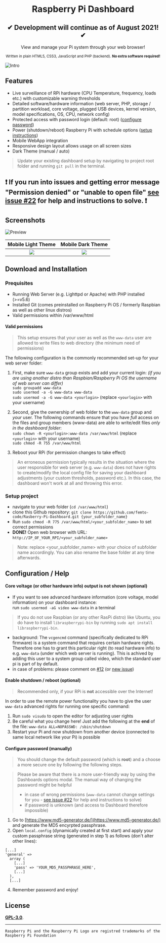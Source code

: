 # <div align="center">Raspberry Pi Dashboard</div>

## <div align="center">✔ Development will continue as of August 2021! ✔</div>

<div align="center">View and manage your Pi system through your web browser!</div>
<p align="center"><sub>Written in plain HTML5, CSS3, JavaScript and PHP (backend). <b>No extra software required!</b></sub></p>

![Intro](img/intro2.png?raw=true "Components of this project")

## Features

- Live surveillance of RPi hardware (CPU Temperature, frequency, loads etc.) with customizable warning thresholds
- Detailed software/hardware information (web server, PHP, storage / partition workload, core voltage, plugged USB devices, kernel version, model specifications, OS, CPU, network config)
- Protected access with password login (default: root) ([configure password](https://github.com/femto-code/Raspberry-Pi-Dashboard#configure-password-manually))
- Power (shutdown/reboot) Raspberry Pi with schedule options ([setup instructions](https://github.com/femto-code/Raspberry-Pi-Dashboard#enable-shutdown--reboot-optional))
- Mobile WebApp integration
- Responsive design layout allows usage on all screen sizes
- Dark Theme (manual / auto)

>Update your existing dashboard setup by navigating to project root folder and running `git pull` in the terminal.

## ❗ If you run into issues and getting error message "Permission denied" or "unable to open file" [see issue #22](https://github.com/femto-code/Raspberry-Pi-Dashboard/issues/22) for help and instructions to solve. ❗ 

## Screenshots

![Preview](img/preview.png?raw=true "Preview of dashboard in a web browser")

| Mobile Light Theme                                | Mobile Dark Theme                               |
|:-------------------------------------------------:|:-----------------------------------------------:|
| ![](img/m2.png?raw=true)                          |                ![](img/m1.png?raw=true)         |

## Download and Installation

### Prequisites

- Running Web Server (e.g. Lighttpd or Apache) with PHP installed (>=v5.6)
- Installed Git (comes preinstalled on Raspberry Pi OS / formerly Raspbian as well as other linux distros)
- Valid permissions within /var/www/html

#### Valid permissions

> This setup ensures that your user as well as the `www-data` user are allowed to write files to web directory (the minimum need of permissions)

The following configuration is the commonly recommended set-up for your web server folder:

1. First, make sure `www-data` group exists and add your current login:
_(if you are using another distro than Raspbian/Raspberry Pi OS the username of web server can differ)_<br>
`sudo groupadd www-data`<br>
`sudo usermod -a -G www-data www-data`<br>
`sudo usermod -a -G www-data <yourlogin>` (replace `<yourlogin>` with your username)

2. Second, give the ownership of web folder to the `www-data` group and *your* user. The following commands ensure that you have _full_ access on the files and group members (www-data) are able to write/edit files _only in the dashboard folder_:<br>
`sudo chown -R <yourlogin>:www-data /var/www/html` (replace `<yourlogin>` with your username)<br>
`sudo chmod -R 755 /var/www/html`

3. Reboot your RPi (for permission changes to take effect)

> An erroneous permission typically results in the situation where the user responsible for web server (e.g. `www-data`) does not have rights to create/modify the local config file for saving your dashboard adjustments (your custom thresholds, password etc.). In this case, the dashboard won't work at all and throwing this error.

### Setup project

- navigate to your web folder (`cd /var/www/html`)
- clone this Github repository: `git clone https://github.com/femto-code/Rasberry-Pi-Dashboard.git {your_subfolder_name}`
- Run `sudo chmod -R 775 /var/www/html/<your_subfolder_name>` to set correct permissions
- **DONE!** Open web browser with URL: `http://IP_OF_YOUR_RPI/<your_subfolder_name>`
> Note: replace <your_subfolder_name> with your choice of subfolder name accordingly. You can also rename the base folder at any time afterwards.

## Configuration / Help

#### Core voltage (or other hardware info) output is not shown (optional)
- If you want to see advanced hardware information (core voltage, model information) on your dashboard instance:<br>run `sudo usermod -aG video www-data` in a terminal
>If you do not use Raspbian (or any other RasPi distro) like Ubuntu, you do have to install `libraspberrypi-bin` by running `sudo apt install libraspberrypi-bin`.

- background: The `vcgencmd` command (specifically dedicated to RPi firmware) is a system command that requires certain hardware rights. Therefore one has to grant this particular right (to read hardware info) to e.g. `www-data` (under which web server is running). This is achived by adding this user to a system group called video, which the standard user pi is part of by default.
- in case of problems: please comment on [#12](https://github.com/femto-code/Raspberry-Pi-Dashboard/issues/12) (or [new issue](https://github.com/femto-code/Raspberry-Pi-Dashboard/issues/new))

#### Enable shutdown / reboot (optional)

> Recommended only, if your RPi is **not** accessible over the Internet!

In order to use the remote power functionality you have to give the user `www-data` advanced rights for running one specific command:
1. Run `sudo visudo` to open the editor for adjusting user rights
2. Be careful what you change here! Just add the following at the **end** of the file: `www-data ALL=NOPASSWD: /sbin/shutdown`
3. Restart your Pi and now shutdown from another device (connected to same local network like your Pi) is possible

#### Configure password (manually)

>You should change the default password (which is **root**) and a choose a more secure one by following the following steps.

>Please be aware that there is a more user-friendly way by using the Dashboards options modal. The manual way of changing the password might be helpful
>- in case of wrong permissions (`www-data` cannot change settings for you - [see issue #22](https://github.com/femto-code/Raspberry-Pi-Dashboard/issues/22) for help and instructions to solve)
>- if password is unknown (and access to Dashboard therefore impossible)

1. Go to [https://www.md5-generator.de/](https://www.md5-generator.de/) and generate the MD5 encyrpted passphrase.
2. Open `local.config` (dynamically created at first start) and apply your custom passphrase string (generated in step 1) as follows (don't alter other lines):
```
[...]
'general' =>
  array (
    [...]
    'pass' => 'YOUR_MD5_PASSPHRASE_HERE',
    [...]
  ),
  [...]
```

4. Remember password and enjoy!

## License

[**GPL-3.0**](LICENSE).

---

`Raspberry Pi and the Raspberry Pi Logo are registred trademarks of the Raspberry Pi Foundation`
